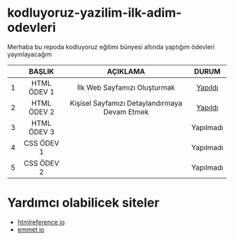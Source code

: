 # kodluyoruz-yazilim-ilk-adim-odevleri
Merhaba bu repoda kodluyoruz eğitimi bünyesi altında yaptığım ödevleri yayınlayacağım

<table>
    <thead>
        <tr>
            <th></th>
            <th>BAŞLIK</th>
            <th>AÇIKLAMA</th>
            <th>DURUM</th>
        </tr>
    </thead>
    <tbody align="center">
      <tr>
          <td>1</td>
          <td>HTML ÖDEV 1</td>
          <td>İlk Web Sayfamızı Oluşturmak</td>
          <td><a href="https://github.com/siestaxd/kodluyoruz-yazilim-ilk-adim-odevleri/tree/main/HTML-%C3%96DEV-1">Yapıldı</a></td>
      </tr>
      <tr>
          <td>2</td>
          <td>HTML ÖDEV 2</td>
          <td>Kişisel Sayfamızı Detaylandırmaya Devam Etmek</td>
          <td><a href="https://github.com/siestaxd/kodluyoruz-yazilim-ilk-adim-odevleri/tree/main/HTML-ODEV-2">Yapıldı</a></td>
      </tr>
      <tr>
          <td>3</td>
          <td>HTML ÖDEV 3</td>
          <td></td>
          <td>Yapılmadı</td>
      </tr>
      <tr>
          <td>4</td>
          <td>CSS ÖDEV 1</td>
          <td></td>
          <td>Yapılmadı</td>
      </tr>
      <tr>
          <td>5</td>
          <td>CSS ÖDEV 2</td>
          <td></td>
          <td>Yapılmadı</td>
      </tr>
  </tbody>
</table>

# Yardımcı olabilicek siteler
<ul>
    <li><a href="https://htmlreference.io/">htmlreference io</a></li>
    <li><a href="https://emmet.io/">emmet io</a></li>
</ul>
